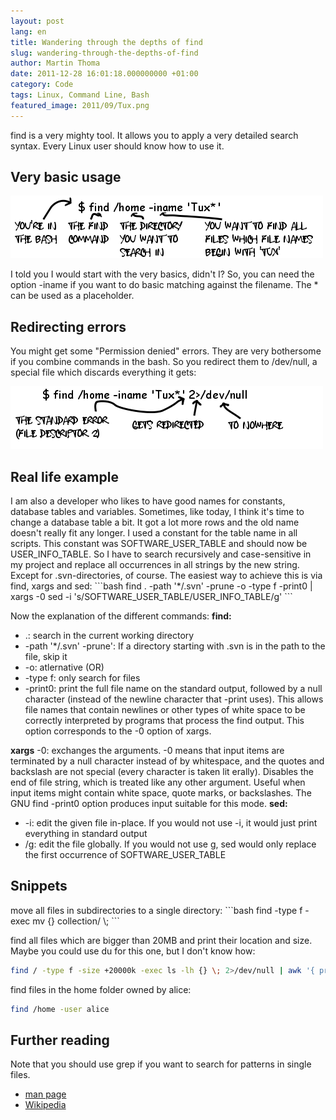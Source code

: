```yaml
---
layout: post
lang: en
title: Wandering through the depths of find
slug: wandering-through-the-depths-of-find
author: Martin Thoma
date: 2011-12-28 16:01:18.000000000 +01:00
category: Code
tags: Linux, Command Line, Bash
featured_image: 2011/09/Tux.png
---
```

find is a very mighty tool. It allows you to apply a very detailed search syntax. Every Linux user should know how to use it.

<h2>Very basic usage</h2>
<a href="../images/2011/09/find-basic1.png"><img src="../images/2011/09/find-basic1.png" alt="$ find  /home -iname &#039;Tux*&#039;" title="$ find  /home -iname &#039;Tux*&#039;" width="500" height="100" class="alignnone size-full wp-image-2671" /></a>

I told you I would start with the very basics, didn't I? So, you can need the option -iname if you want to do basic matching against the filename. The * can be used as a placeholder.

<h2>Redirecting errors</h2>
You might get some "Permission denied" errors. They are very bothersome if you combine commands in the bash. So you redirect them to /dev/null, a special file which discards everything it gets:

<a href="../images/2011/09/find-error-redirection.png"><img src="../images/2011/09/find-error-redirection.png" alt="find /home -iname &#039;Tux*&#039; 2>/dev/null" title="find /home -iname &#039;Tux*&#039; 2>/dev/null" width="500" height="100" class="alignnone size-full wp-image-2691" /></a>

<h2>Real life example</h2>
I am also a developer who likes to have good names for constants, database tables and variables. Sometimes, like today, I think it's time to change a database table a bit. It got a lot more rows and the old name doesn't really fit any longer. I used a constant for the table name in all scripts. This constant was SOFTWARE_USER_TABLE and should now be USER_INFO_TABLE. So I have to search recursively and case-sensitive in my project and replace all occurrences in all strings by the new string. Except for .svn-directories, of course.
The easiest way to achieve this is via find, xargs and sed:
```bash
find . -path '*/.svn' -prune -o -type f -print0 | xargs -0 sed -i 's/SOFTWARE_USER_TABLE/USER_INFO_TABLE/g'
```

Now the explanation of the different commands:
<strong>find:</strong>
<ul>
    <li>.: search in the current working directory</li>
    <li>-path '*/.svn' -prune': If a directory starting with .svn is in the path to the file, skip it</li>
    <li>-o: atlernative (OR)</li>
    <li>-type f: only search for files</li>
    <li>-print0: print  the  full  file name on the standard output, followed by a null character (instead of the newline character that -print uses).  This allows file names that contain newlines or other types of white space  to  be  correctly  interpreted by programs that process the find output.  This option corresponds to the -0 option of xargs.</li>
</ul>
<strong>xargs</strong> -0: exchanges the arguments. -0 means that input items are terminated by a null character instead of by whitespace, and the quotes and backslash are not special (every character is taken lit erally).  Disables the end of file string, which is treated like any other argument.  Useful when input  items  might  contain  white  space,  quote marks, or backslashes.  The GNU find -print0 option produces input suitable for this mode.
<strong>sed:</strong>
<ul>
    <li>-i: edit the given file in-place. If you would not use -i, it would just print everything in standard output</li>
    <li>/g: edit the file globally. If you would not use g, sed would only replace the first occurrence of SOFTWARE_USER_TABLE</li>
</ul>

<h2>Snippets</h2>
move all files in subdirectories to a single directory:
```bash
find -type f -exec mv {} collection/ \;
```

find all files which are bigger than 20MB and print their location and size. Maybe you could use du for this one, but I don't know how:
```bash
find / -type f -size +20000k -exec ls -lh {} \; 2>/dev/null | awk '{ print $5 ":\t" $8 }'
```

find files in the home folder owned by alice:
```bash
find /home -user alice
```

<h2>Further reading</h2>
Note that you should use grep if you want to search for patterns in single files.

<ul>
  <li><a href="http://linux.die.net/man/1/find">man page</a></li>
  <li><a href="http://en.wikipedia.org/wiki/Find">Wikipedia</a></li>
</ul>
